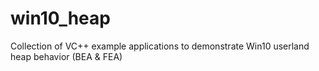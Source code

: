 # win10_heap
Collection of VC++ example applications to demonstrate Win10 userland heap behavior (BEA &amp; FEA)
